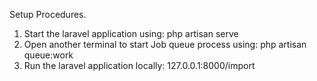 Setup Procedures.

1. Start the laravel application using: php artisan serve
2. Open another terminal to start Job queue process using: php artisan queue:work
3. Run the laravel application locally: 127.0.0.1:8000/import 
